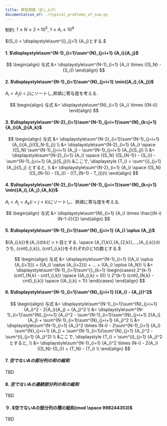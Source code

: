 ```yaml
---
title: 典型問題（足し上げ）
documentation_of: ./typical_problems_of_sum.py
---
```


制約: $1 \le N \le 2 \times 10^5$, $1 \le {A_i} \le 10^9$

${S_i} = \displaystyle\sum^{i}_{j=1} {A_j}とする.$

#### 1. $\displaystyle\sum^{N-1}_{i=1}\sum^{N}_{j=i+1} {A_i}{A_j}$

$$
\begin{align}
与式 &= \displaystyle\sum^{N-1}_{i=1} {A_i} \times ({S_N} - {S_i})
\end{align}
$$

#### 2. $\displaystyle\sum^{N-1}_{i=1}\sum^{N}_{j=i+1} \min({A_i},{A_j})$

${A_i} < {A_j} (i<j)$にソートし,昇順に寄与度を考える.

$$
\begin{align}
与式 &= \displaystyle\sum^{N}_{i=1} {A_i} \times ({N-i})
\end{align}
$$

#### 3. $\displaystyle\sum^{N-2}_{i=1}\sum^{N-1}_{j=i+1}\sum^{N}_{k=j+1} {A_i}{A_j}{A_k}$

$$
\begin{align}
与式 &= \displaystyle\sum^{N-2}_{i=1}\sum^{N-1}_{j=i+1} {A_i}{A_j}({S_N-S_j}) \\
&= \displaystyle\sum^{N-2}_{i=1} {A_i} \space ({S_N} \sum^{N-1}_{j=i+1} {A_j} - \sum^{N-1}_{j=i+1} {A_j}{S_j}) \\
&= \displaystyle\sum^{N-2}_{i=1} {A_i} \space ({S_N} ({S_{N-1}} - {S_i})  - \sum^{N-1}_{j=i+1} {A_j}{S_j})\\
&ここで, \displaystyle {T_i} = \sum^{i}_{j=1} {A_j}{S_j} とすると, \\
&= \displaystyle\sum^{N-2}_{i=1} {A_i} \space ({S_N} ({S_{N-1}} - {S_i})  - ({T_{N-1} - T_i}))\\
\end{align}
$$

#### 4. $\displaystyle\sum^{N-2}_{i=1}\sum^{N-1}_{j=i+1}\sum^{N}_{k=j+1} \min({A_i},{A_j},{A_k})$

${A_i} < {A_j} < {A_k} (i<j<k)$にソートし、昇順に寄与度を考える.

$$
\begin{align}
与式 &= \displaystyle\sum^{N}_{i=1} {A_i} \times \frac{(N-i)(N-1-i)}{2}
\end{align}
$$

#### 5. $\displaystyle\sum^{N-1}_{i=1}\sum^{N}_{j=i+1} {A_i} \oplus {A_j}$

${A_{i,k}}を{A_i}のkビット目とする. \space {A_{1,k}},{A_{2,k}},...,{A_{i,k}}のうち, {cnt0_{i,k}}, {cnt1_{i,k}}をそれぞれ0と1の数とする.$

$$
\begin{align}
与式 &= \displaystyle\sum^{N-1}_{i=1} ({A_i} \oplus {A_{i+1}}) + ({A_i} \oplus {A_{i+2}}) + ... + ({A_i} \oplus {A_N}) \\
&= \displaystyle\sum^{N-1}_{i=1}\sum^{}_{k=1}
    \begin{cases}
    2^{k-1} (cnt1_{N,k} - cnt1_{i,k}) \space {(A_{i,k} = 0)} \\
    2^{k-1} (cnt0_{N,k} - cnt0_{i,k}) \space {(A_{i,k} = 1)} 
    \end{cases}
\end{align}
$$



#### 6. $\displaystyle\sum^{N-1}_{i=1}\sum^{N}_{j=i+1} ({A_i} - {A_j})^2$


$$
\begin{align}
与式 &= \displaystyle\sum^{N-1}_{i=1}\sum^{N}_{j=i+1} {A_i}^2 - 2{A_i}{A_j} + {A_j}^2 \\
&= \displaystyle\sum^{N-1}_{i=1}\sum^{N}_{j=i+1} {A_i}^2 -  \sum^{N-1}_{i=1}\sum^{N}_{j=i+1} 2{A_i}{A_j} + \sum^{N-1}_{i=1}\sum^{N}_{j=i+1} {A_j}^2 \\
&= \displaystyle\sum^{N-1}_{i=1} {A_i}^2 \times (N-i) -  2\sum^{N-1}_{i=1} {A_i} \sum^{N}_{j=i+1} {A_j} + \sum^{N-1}_{i=1}(\sum^{N}_{j=1} {A_j}^2 - \sum^{i}_{j=1} {A_j}^2) \\
&ここで, \displaystyle {T_i} = \sum^{i}_{j=1} {A_j}^2とすると, \\
&= \displaystyle\sum^{N-1}_{i=1} {A_i}^2 \times (N-i) -  2{A_i} ({S_N}-{S_i}) + {T_N} - {T_i} \\
\end{align}
$$

#### 7. $空でないAの部分列の和の総和$

TBD

#### 8. $空でないAの連続部分列の和の総和$

TBD

#### ９. $空でないAの部分列の積の総和(mod \space 998244353)$

TBD